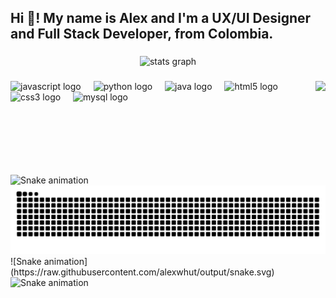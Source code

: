 <h2 align="left">Hi 👋! My name is Alex and I'm a UX/UI Designer and Full Stack Developer, from Colombia.</h2>

###

<div align="center">
  <img src="https://github-readme-stats.vercel.app/api?username=yourusername&hide_title=false&hide_rank=false&show_icons=true&include_all_commits=true&count_private=true&disable_animations=false&theme=dracula&locale=en&hide_border=false" height="150" alt="stats graph" />
</div>

###

<img align="right" height="150" src="https://usagif.com/wp-content/uploads/gifs/rainbow-frog-19.gif" />

###

<div align="left">
  <img src="https://cdn.jsdelivr.net/gh/devicons/devicon/icons/javascript/javascript-original.svg" height="30" alt="javascript logo" />
  <img width="12" />
  <img src="https://cdn.jsdelivr.net/gh/devicons/devicon/icons/python/python-original.svg" height="30" alt="python logo" />
  <img width="12" />
  <img src="https://cdn.jsdelivr.net/gh/devicons/devicon/icons/java/java-original.svg" height="30" alt="java logo" />
  <img width="12" />
  <img src="https://cdn.jsdelivr.net/gh/devicons/devicon/icons/html5/html5-original.svg" height="30" alt="html5 logo" />
  <img width="12" />
  <img src="https://cdn.jsdelivr.net/gh/devicons/devicon/icons/css3/css3-original.svg" height="30" alt="css3 logo" />
  <img width="12" />
  <img src="https://cdn.jsdelivr.net/gh/devicons/devicon/icons/mysql/mysql-original.svg" height="30" alt="mysql logo" />
</div>

###

<br clear="both">

<img src="https://github.com/AlexWhut/AlexWhut/blob/main/.github/workflows/snake.yml" alt="Snake animation" />
<img src="https://raw.githubusercontent.com/alexwhut/alexwhut/output/snake.svg" alt="Snake animation" />
![Snake animation](https://raw.githubusercontent.com/alexwhut/output/snake.svg) 

<img src="https://raw.githubusercontent.com/maurodesouza/maurodesouza/output/snake.svg" alt="Snake animation" />
